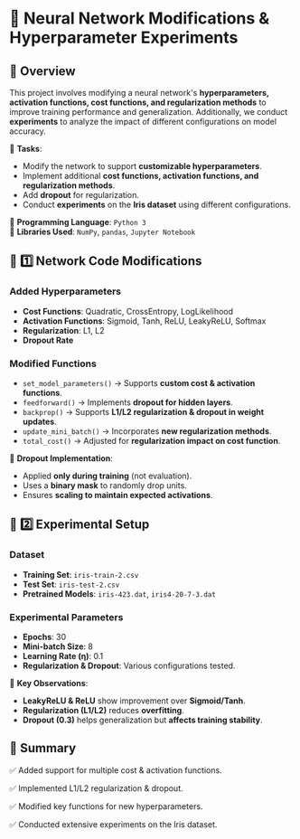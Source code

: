 # 🧠 Neural Network Modifications & Hyperparameter Experiments  

## 📜 Overview  
This project involves modifying a neural network's **hyperparameters, activation functions, cost functions, and regularization methods** to improve training performance and generalization. Additionally, we conduct **experiments** to analyze the impact of different configurations on model accuracy.  

📌 **Tasks**:  
- Modify the network to support **customizable hyperparameters**.  
- Implement additional **cost functions, activation functions, and regularization methods**.  
- Add **dropout** for regularization.  
- Conduct **experiments** on the **Iris dataset** using different configurations.  

📌 **Programming Language**: `Python 3`  
📌 **Libraries Used**: `NumPy`, `pandas`, `Jupyter Notebook`  

## 🚀 1️⃣ Network Code Modifications  

### **Added Hyperparameters**  
- **Cost Functions**: Quadratic, CrossEntropy, LogLikelihood  
- **Activation Functions**: Sigmoid, Tanh, ReLU, LeakyReLU, Softmax  
- **Regularization**: L1, L2  
- **Dropout Rate**  

### **Modified Functions**  
- `set_model_parameters()` → Supports **custom cost & activation functions**.  
- `feedforward()` → Implements **dropout for hidden layers**.  
- `backprop()` → Supports **L1/L2 regularization & dropout in weight updates**.  
- `update_mini_batch()` → Incorporates **new regularization methods**.  
- `total_cost()` → Adjusted for **regularization impact on cost function**.  

📌 **Dropout Implementation**:  
- Applied **only during training** (not evaluation).  
- Uses a **binary mask** to randomly drop units.  
- Ensures **scaling to maintain expected activations**.  

## 🎯 2️⃣ Experimental Setup  

### **Dataset**  
- **Training Set**: `iris-train-2.csv`  
- **Test Set**: `iris-test-2.csv`  
- **Pretrained Models**: `iris-423.dat`, `iris4-20-7-3.dat`  

### **Experimental Parameters**  
- **Epochs**: 30  
- **Mini-batch Size**: 8  
- **Learning Rate (η)**: 0.1  
- **Regularization & Dropout**: Various configurations tested.  

📌 **Key Observations**:  
- **LeakyReLU & ReLU** show improvement over **Sigmoid/Tanh**.  
- **Regularization (L1/L2)** reduces **overfitting**.  
- **Dropout (0.3)** helps generalization but **affects training stability**.  

## 📌 Summary  
✅ Added support for multiple cost & activation functions.  

✅ Implemented L1/L2 regularization & dropout.  

✅ Modified key functions for new hyperparameters.  

✅ Conducted extensive experiments on the Iris dataset.  
